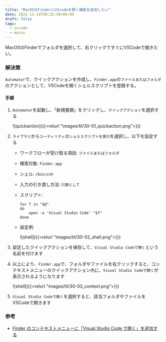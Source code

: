 ```yaml
---
title: "MacOSのFinderにVScodeを開く機能を追加したい"
date: 2022-11-14T09:32:58+09:00
draft: false
tags:
  - vscode
  - macos
---
```


MacOSのFinderでフォルダを選択して、右クリックですぐにVSCodeで開きたい。

<!--more-->

### 解決策

`Automator`で、クイックアクションを作成し、`Finder.app`の`ファイルまたはフォルダ`のアクションとして、VSCodeを開くシェルスクリプトを登録する。

#### 手順

1. `Automator`を起動し、「新規書類」をクリックし、`クイックアクション`を選択する

   ![quickaction]({{<relurl "images/til/30-01_quickaction.png">}})

2. `ライブラリ`から`ユーティリティ`の`シェルスクリプトを実行`を選択し、以下を設定する

   - ワークフローが受け取る項目: `ファイルまたはフォルダ`
   - 検索対象: `Finder.app`
   - シェル: `/bin/zsh`
   - 入力の引き渡し方法: `引数として`
   - スクリプト:

     ```shell
     for f in "$@"
     do
         open -a 'Visual Studio Code' "$f"
     done
     ```

   - 設定例:

     ![shell]({{<relurl "images/til/30-02_shell.png">}})

3. 設定したクイックアクションを保存して、`Visual Studio Codeで開く`という名前を付けます

4. 以上により、`Finder.app`で、フォルダやファイルを右クリックすると、コンテキストメニューのクイックアクション内に、`Visual Studio Codeで開く`が表示されるようになります

   ![shell]({{<relurl "images/til/30-03_context.png">}})

5. `Visual Studio Codeで開く`を選択すると、該当フォルダやファイルをVSCodeで開きます

### 参考

- [Finder のコンテキストメニューに「Visual Studio Code で開く」を追加する](https://qiita.com/hiroyuki7/items/a3fcdf943c313473ecee)

